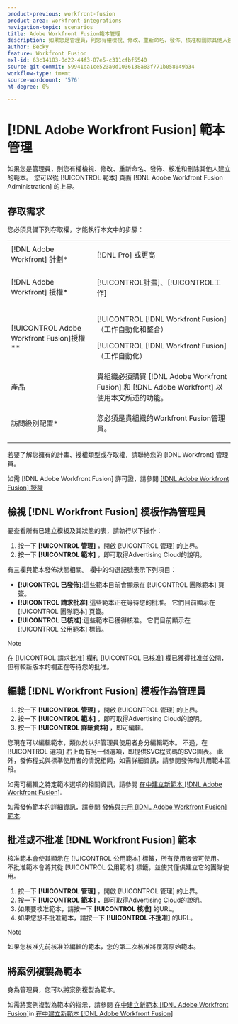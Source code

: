 ```yaml
---
product-previous: workfront-fusion
product-area: workfront-integrations
navigation-topic: scenarios
title: Adobe Workfront Fusion範本管理
description: 如果您是管理員，則您有權檢視、修改、重新命名、發佈、核准和刪除其他人建立的範本。 您可以從 [!UICONTROL 範本] 頁面 [!DNL Adobe Workfront Fusion Administration] 的上界。
author: Becky
feature: Workfront Fusion
exl-id: 63c14183-0d22-44f3-87e5-c311cfbf5540
source-git-commit: 59941ea1ce523a0d1036138a83f771b058049b34
workflow-type: tm+mt
source-wordcount: '576'
ht-degree: 0%

---
```


# [!DNL Adobe Workfront Fusion] 範本管理

如果您是管理員，則您有權檢視、修改、重新命名、發佈、核准和刪除其他人建立的範本。 您可以從 [!UICONTROL 範本] 頁面 [!DNL Adobe Workfront Fusion Administration] 的上界。

## 存取需求

您必須具備下列存取權，才能執行本文中的步驟：

<table style="table-layout:auto"> 
 <col> 
 <col> 
 <tbody> 
  <tr> 
    <td role="rowheader">[!DNL Adobe Workfront] 計劃*</td> 
   <td> <p>[!DNL Pro] 或更高</p> </td> 
  </tr>
   <tr data-mc-conditions="QuicksilverOrClassic.Draft mode"> 
    <td role="rowheader">[!DNL Adobe Workfront] 授權*</td> 
    <td> <p>[!UICONTROL計畫]、[!UICONTROL工作]</p> </td> 
   </tr>
  <tr> 
   <td role="rowheader">[!UICONTROL Adobe Workfront Fusion]授權**</td> 
  <td> <p>[!UICONTROL [!DNL Workfront Fusion] （工作自動化和整合） </p><p>[!UICONTROL [!DNL Workfront Fusion] （工作自動化） </p>  </td>  
  </tr> 
  <tr> 
   <td role="rowheader">產品</td> 
   <td>貴組織必須購買 [!DNL Adobe Workfront Fusion] 和 [!DNL Adobe Workfront] 以使用本文所述的功能。</td> 
  </tr> 
  <tr data-mc-conditions=""> 
   <td role="rowheader">訪問級別配置*</td> 
   <td> <p>您必須是貴組織的Workfront Fusion管理員。</p> </td> 
  </tr> 
 </tbody> 
</table>

若要了解您擁有的計畫、授權類型或存取權，請聯絡您的 [!DNL Workfront] 管理員。

如需 [!DNL Adobe Workfront Fusion] 許可證，請參閱 [[!DNL Adobe Workfront Fusion] 授權](../../../workfront-fusion/get-started/license-automation-vs-integration.md)

## 檢視 [!DNL Workfront Fusion] 模板作為管理員

要查看所有已建立模板及其狀態的表，請執行以下操作：

1. 按一下 **[!UICONTROL 管理]** ，開啟 [!UICONTROL 管理] 的上界。
1. 按一下 **[!UICONTROL 範本]** ，即可取得Advertising Cloud的說明。

有三欄與範本發佈狀態相關。 欄中的勾選記號表示下列項目：

* **[!UICONTROL 已發佈]**:這些範本目前會顯示在 [!UICONTROL 團隊範本] 頁簽。
* **[!UICONTROL 請求批准]**:這些範本正在等待您的批准。 它們目前顯示在 [!UICONTROL 團隊範本] 頁簽。
* **[!UICONTROL 已核准]**:這些範本已獲得核准。 它們目前顯示在 [!UICONTROL 公用範本] 標籤。

>[!NOTE]
>
>在 [!UICONTROL 請求批准] 欄和 [!UICONTROL 已核准] 欄已獲得批准並公開，但有較新版本的欄正在等待您的批准。

## 編輯 [!DNL Workfront Fusion] 模板作為管理員

1. 按一下 **[!UICONTROL 管理]** ，開啟 [!UICONTROL 管理] 的上界。
1. 按一下 **[!UICONTROL 範本]** ，即可取得Advertising Cloud的說明。
1. 按一下 **[!UICONTROL 詳細資料]** ，即可編輯。

您現在可以編輯範本，類似於以非管理員使用者身分編輯範本。 不過，在 [!UICONTROL 選項] 右上角有另一個選項，即提供SVG程式碼的SVG圖表。 此外，發佈程式與標準使用者的情況相同，如需詳細資訊，請參閱發佈和共用範本區段。

如需可編輯之特定範本選項的相關資訊，請參閱 [在中建立新範本 [!DNL Adobe Workfront Fusion]](../../../workfront-fusion/scenarios/templates/create-new-fusion-templates.md).

如需發佈範本的詳細資訊，請參閱 [發佈與共用 [!DNL Adobe Workfront Fusion] 範本](../../../workfront-fusion/scenarios/templates/publish-and-share-fusion-templates.md).

## 批准或不批准 [!DNL Workfront Fusion] 範本

核准範本會使其顯示在 [!UICONTROL 公用範本] 標籤，所有使用者皆可使用。 不批准範本會將其從 [!UICONTROL 公用範本] 標籤，並使其僅供建立它的團隊使用。

1. 按一下 **[!UICONTROL 管理]** ，開啟 [!UICONTROL 管理] 的上界。
1. 按一下 **[!UICONTROL 範本]** ，即可取得Advertising Cloud的說明。
1. 如果要核准範本，請按一下 **[!UICONTROL 核准]** 的URL。
1. 如果您想不批准範本，請按一下 **[!UICONTROL 不批准]** 的URL。

>[!NOTE]
>
>如果您核准先前核准並編輯的範本，您的第二次核准將覆寫原始範本。

## 將案例複製為範本

身為管理員，您可以將案例複製為範本。

如需將案例複製為範本的指示，請參閱 [在中建立新範本 [!DNL Adobe Workfront Fusion]](../../../workfront-fusion/scenarios/templates/create-new-fusion-templates.md#create)in [在中建立新範本 [!DNL Adobe Workfront Fusion]](../../../workfront-fusion/scenarios/templates/create-new-fusion-templates.md)
